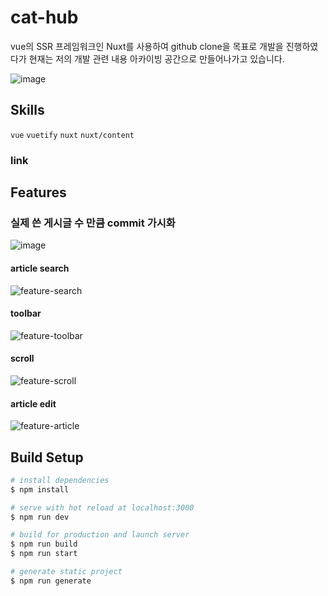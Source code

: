 
# cat-hub

vue의 SSR 프레임워크인 Nuxt를 사용하여 github clone을 목표로 개발을 진행하였다가 현재는 저의 개발 관련 내용 아카이빙 공간으로 만들어나가고 있습니다.

![image](https://user-images.githubusercontent.com/72514247/119289161-01b14880-bc85-11eb-81d6-b400be3b7eba.png)

## Skills

`vue` `vuetify` `nuxt` `nuxt/content`

### link

## Features

### 실제 쓴 게시글 수 만큼 commit 가시화

![image](https://user-images.githubusercontent.com/72514247/119786319-08e98800-bf0b-11eb-82d9-8e1bb3b7d0f0.png)


#### article search

![feature-search](https://user-images.githubusercontent.com/72514247/119289216-23123480-bc85-11eb-88f3-9386c37f840f.gif)

#### toolbar

![feature-toolbar](https://user-images.githubusercontent.com/72514247/119289250-32917d80-bc85-11eb-87f8-0f9d3881bd86.gif)

#### scroll

![feature-scroll](https://user-images.githubusercontent.com/72514247/119289267-3d4c1280-bc85-11eb-91fb-6f40d144af29.gif)

#### article edit

![feature-article](https://user-images.githubusercontent.com/72514247/119289314-51900f80-bc85-11eb-8b80-3aa2f85f8511.gif)


## Build Setup

```bash
# install dependencies
$ npm install

# serve with hot reload at localhost:3000
$ npm run dev

# build for production and launch server
$ npm run build
$ npm run start

# generate static project
$ npm run generate
```

